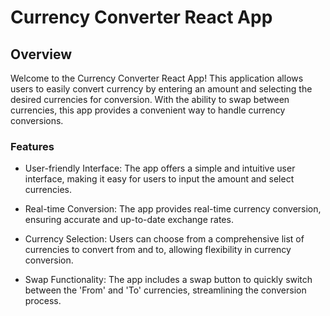 # Currency Converter React App

## Overview

Welcome to the Currency Converter React App! This application allows users to easily convert currency by entering an amount and selecting the desired currencies for conversion. With the ability to swap between currencies, this app provides a convenient way to handle currency conversions.

### Features

- User-friendly Interface: The app offers a simple and intuitive user interface, making it easy for users to input the amount and select currencies.

- Real-time Conversion: The app provides real-time currency conversion, ensuring accurate and up-to-date exchange rates.

- Currency Selection: Users can choose from a comprehensive list of currencies to convert from and to, allowing flexibility in currency conversion.

- Swap Functionality: The app includes a swap button to quickly switch between the 'From' and 'To' currencies, streamlining the conversion process.
